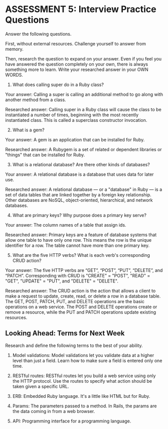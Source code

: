 # ASSESSMENT 5: Interview Practice Questions

Answer the following questions.

First, without external resources. Challenge yourself to answer from memory.

Then, research the question to expand on your answer. Even if you feel you have answered the question completely on your own, there is always something more to learn. Write your researched answer in your OWN WORDS.

1. What does calling super do in a Ruby class?

Your answer: Calling a super is calling an additional method to go along with another method from a class.

Researched answer: Calling super in a Ruby class will cause the class to be instantiated a number of times, beginning with the most recently instantiated class. This is called a superclass constructor invocation.

2. What is a gem? 

Your answer: A gem is an application that can be installed for Ruby.

Researched answer: A Rubygem is a set of related or dependent libraries or "things" that can be installed for Ruby.


3. What is a relational database? Are there other kinds of databases? 

Your answer: A relational database is a database that uses data for later use.

Researched answer: A relational database — or a "database" in Ruby — is a set of data tables that are linked together by a foreign key relationship. Other databases are NoSQL, object-oriented, hierarchical, and network databases.

4. What are primary keys? Why purpose does a primary key serve?

Your answer: The column names of a table that assign ids.

Researched answer: Primary keys are a feature of database systems that allow one table to have only one row. This means the row is the unique identifier for a row. The table cannot have more than one primary key.

5. What are the five HTTP verbs? What is each verb's corresponding CRUD action?

Your answer: The five HTTP verbs are “GET”, “POST”, “PUT”, “DELETE”, and “PATCH”. Corresponding with CRUD is "CREATE" = "POST", "READ" = "GET", "UPDATE" = "PUT", and "DELETE" = "DELETE".

Researched answer: The CRUD action is the action that allows a client to make a request to update, create, read, or delete a row in a database table. The GET, POST, PATCH, PUT, and DELETE operations are the basic operations on a web service. The POST and DELETE operations create or remove a resource, while the PUT and PATCH operations update existing resources.

## Looking Ahead: Terms for Next Week

Research and define the following terms to the best of your ability.

1. Model validations: Model validations let you validate data at a higher level than just a field. Learn how to make sure a field is entered only one time.

2. RESTful routes: RESTful routes let you build a web service using only the HTTP protocol. Use the routes to specify what action should be taken given a specific URL.

3. ERB: Embedded Ruby language. It's a little like HTML but for Ruby.

4. Params: The parameters passed to a method. In Rails, the params are the data coming in from a web browser.

5. API: Programming interface for a programming language.
